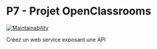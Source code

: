 # P7 - Projet OpenClassrooms
[![Maintainability](https://api.codeclimate.com/v1/badges/8588c5e0ad599102feab/maintainability)](https://codeclimate.com/github/dbourni/Openclassrooms_P7/maintainability)

Créez un web service exposant une API

 